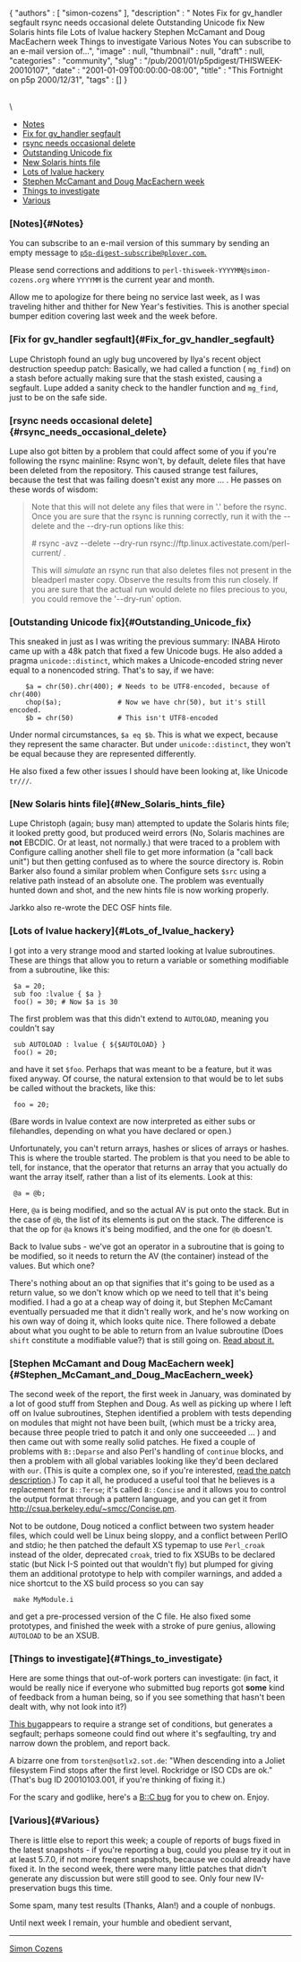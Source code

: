 {
   "authors" : [
      "simon-cozens"
   ],
   "description" : " Notes Fix for gv_handler segfault rsync needs occasional delete Outstanding Unicode fix New Solaris hints file Lots of lvalue hackery Stephen McCamant and Doug MacEachern week Things to investigate Various Notes You can subscribe to an e-mail version of...",
   "image" : null,
   "thumbnail" : null,
   "draft" : null,
   "categories" : "community",
   "slug" : "/pub/2001/01/p5pdigest/THISWEEK-20010107",
   "date" : "2001-01-09T00:00:00-08:00",
   "title" : "This Fortnight on p5p 2000/12/31",
   "tags" : []
}





\
\

-   [Notes](#Notes)
-   [Fix for gv\_handler segfault](#Fix_for_gv_handler_segfault)
-   [rsync needs occasional delete](#rsync_needs_occasional_delete)
-   [Outstanding Unicode fix](#Outstanding_Unicode_fix)
-   [New Solaris hints file](#New_Solaris_hints_file)
-   [Lots of lvalue hackery](#Lots_of_lvalue_hackery)
-   [Stephen McCamant and Doug MacEachern
    week](#Stephen_McCamant_and_Doug_MacEachern_week)
-   [Things to investigate](#Things_to_investigate)
-   [Various](#Various)

### [Notes]{#Notes}

You can subscribe to an e-mail version of this summary by sending an
empty message to
[`p5p-digest-subscribe@plover.com`.](mailto:p5p-digest-subscribe@plover.com)

Please send corrections and additions to
`perl-thisweek-YYYYMM@simon-cozens.org` where `YYYYMM` is the current
year and month.

Allow me to apologize for there being no service last week, as I was
traveling hither and thither for New Year's festivities. This is another
special bumper edition covering last week and the week before.

### [Fix for gv\_handler segfault]{#Fix_for_gv_handler_segfault}

Lupe Christoph found an ugly bug uncovered by Ilya's recent object
destruction speedup patch: Basically, we had called a function (
`mg_find`) on a stash before actually making sure that the stash
existed, causing a segfault. Lupe added a sanity check to the handler
function and `mg_find`, just to be on the safe side.

### [rsync needs occasional delete]{#rsync_needs_occasional_delete}

Lupe also got bitten by a problem that could affect some of you if
you're following the rsync mainline: Rsync won't, by default, delete
files that have been deleted from the repository. This caused strange
test failures, because the test that was failing doesn't exist any more
... . He passes on these words of wisdom:

> Note that this will not delete any files that were in '.' before the
> rsync. Once you are sure that the rsync is running correctly, run it
> with the --delete and the --dry-run options like this:
>
> \# rsync -avz --delete --dry-run
> rsync://ftp.linux.activestate.com/perl-current/ .
>
> This will *simulate* an rsync run that also deletes files not present
> in the bleadperl master copy. Observe the results from this run
> closely. If you are sure that the actual run would delete no files
> precious to you, you could remove the '--dry-run' option.

### [Outstanding Unicode fix]{#Outstanding_Unicode_fix}

This sneaked in just as I was writing the previous summary: INABA Hiroto
came up with a 48k patch that fixed a few Unicode bugs. He also added a
pragma `unicode::distinct`, which makes a Unicode-encoded string never
equal to a nonencoded string. That's to say, if we have:

        $a = chr(50).chr(400); # Needs to be UTF8-encoded, because of chr(400)
        chop($a);              # Now we have chr(50), but it's still encoded.
        $b = chr(50)           # This isn't UTF8-encoded

Under normal circumstances, `$a eq $b`. This is what we expect, because
they represent the same character. But under `unicode::distinct`, they
won't be equal because they are represented differently.

He also fixed a few other issues I should have been looking at, like
Unicode `tr///`.

### [New Solaris hints file]{#New_Solaris_hints_file}

Lupe Christoph (again; busy man) attempted to update the Solaris hints
file; it looked pretty good, but produced weird errors (No, Solaris
machines are **not** EBCDIC. Or at least, not normally.) that were
traced to a problem with Configure calling another shell file to get
more information (a "call back unit") but then getting confused as to
where the source directory is. Robin Barker also found a similar problem
when Configure sets `$src` using a relative path instead of an absolute
one. The problem was eventually hunted down and shot, and the new hints
file is now working properly.

Jarkko also re-wrote the DEC OSF hints file.

### [Lots of lvalue hackery]{#Lots_of_lvalue_hackery}

I got into a very strange mood and started looking at lvalue
subroutines. These are things that allow you to return a variable or
something modifiable from a subroutine, like this:

     $a = 20;
     sub foo :lvalue { $a }
     foo() = 30; # Now $a is 30

The first problem was that this didn't extend to `AUTOLOAD`, meaning you
couldn't say

     sub AUTOLOAD : lvalue { ${$AUTOLOAD} }
     foo() = 20;

and have it set `$foo`. Perhaps that was meant to be a feature, but it
was fixed anyway. Of course, the natural extension to that would be to
let subs be called without the brackets, like this:

     foo = 20;

(Bare words in lvalue context are now interpreted as either subs or
filehandles, depending on what you have declared or open.)

Unfortunately, you can't return arrays, hashes or slices of arrays or
hashes. This is where the trouble started. The problem is that you need
to be able to tell, for instance, that the operator that returns an
array that you actually do want the array itself, rather than a list of
its elements. Look at this:

     @a = @b;

Here, `@a` is being modified, and so the actual AV is put onto the
stack. But in the case of `@b`, the list of its elements is put on the
stack. The difference is that the op for `@a` knows it's being modified,
and the one for `@b` doesn't.

Back to lvalue subs - we've got an operator in a subroutine that is
going to be modified, so it needs to return the AV (the container)
instead of the values. But which one?

There's nothing about an op that signifies that it's going to be used as
a return value, so we don't know which op we need to tell that it's
being modified. I had a go at a cheap way of doing it, but Stephen
McCamant eventually persuaded me that it didn't really work, and he's
now working on his own way of doing it, which looks quite nice. There
followed a debate about what you ought to be able to return from an
lvalue subroutine (Does `shift` constitute a modifiable value?) that is
still going on. [Read about
it.](http://www.xray.mpe.mpg.de/mailing-lists/perl5-porters/2001-01/msg00110.html)

### [Stephen McCamant and Doug MacEachern week]{#Stephen_McCamant_and_Doug_MacEachern_week}

The second week of the report, the first week in January, was dominated
by a lot of good stuff from Stephen and Doug. As well as picking up
where I left off on lvalue subroutines, Stephen identified a problem
with tests depending on modules that might not have been built, (which
must be a tricky area, because three people tried to patch it and only
one succeeeded ... ) and then came out with some really solid patches.
He fixed a couple of problems with `B::Deparse` and also Perl's handling
of `continue` blocks, and then a problem with all global variables
looking like they'd been declared with `our`. (This is quite a complex
one, so if you're interested, [read the patch
description](http://www.xray.mpe.mpg.de/mailing-lists/perl5-porters/2001-01/msg00246.html).)
To cap it all, he produced a useful tool that he believes is a
replacement for `B::Terse`; it's called `B::Concise` and it allows you
to control the output format through a pattern language, and you can get
it from <http://csua.berkeley.edu/~smcc/Concise.pm>.

Not to be outdone, Doug noticed a conflict between two system header
files, which could well be Linux being sloppy, and a conflict between
PerlIO and stdio; he then patched the default XS typemap to use
`Perl_croak` instead of the older, deprecated `croak`, tried to fix
XSUBs to be declared static (but Nick I-S pointed out that wouldn't fly)
but plumped for giving them an additional prototype to help with
compiler warnings, and added a nice shortcut to the XS build process so
you can say

     make MyModule.i

and get a pre-processed version of the C file. He also fixed some
prototypes, and finished the week with a stroke of pure genius, allowing
`AUTOLOAD` to be an XSUB.

### [Things to investigate]{#Things_to_investigate}

Here are some things that out-of-work porters can investigate: (in fact,
it would be really nice if everyone who submitted bug reports got
**some** kind of feedback from a human being, so if you see something
that hasn't been dealt with, why not look into it?)

[This
bug](http://bugs.perl.org/perlbug.cgi?req=bid&amp;amp;amp;bid=20010102.004&amp;amp;amp;range=15148&amp;amp;amp;format=H)appears
to require a strange set of conditions, but generates a segfault;
perhaps someone could find out where it's segfaulting, try and narrow
down the problem, and report back.

A bizarre one from `torsten@sotlx2.sot.de`: "When descending into a
Joliet filesystem Find stops after the first level. Rockridge or ISO CDs
are ok." (That's bug ID 20010103.001, if you're thinking of fixing it.)

For the scary and godlike, here's a [B::C
bug](http://bugs.perl.org/perlbug.cgi?req=bid&amp;amp;amp;bid=20010104.011&amp;amp;amp;range=15148&amp;amp;amp;format=H)
for you to chew on. Enjoy.

### [Various]{#Various}

There is little else to report this week; a couple of reports of bugs
fixed in the latest snapshots - if you're reporting a bug, could you
please try it out in at least 5.7.0, if not more freqent snapshots,
because we could already have fixed it. In the second week, there were
many little patches that didn't generate any discussion but were still
good to see. Only four new IV-preservation bugs this time.

Some spam, many test results (Thanks, Alan!) and a couple of nonbugs.

Until next week I remain, your humble and obedient servant,

------------------------------------------------------------------------

[Simon Cozens](mailto:simon@brecon.co.uk)


